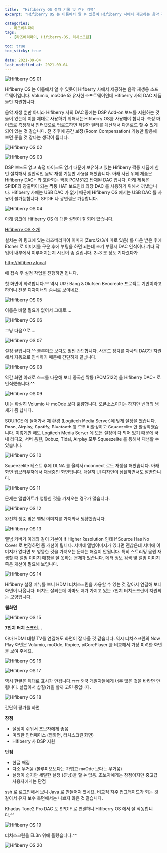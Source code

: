 ```yaml
---
title:  "Hifiberry OS 설치 기록 및 간단 리뷰"
excerpt: "Hifiberry OS 는 이름에서 알 수 있듯이 Hifiberry 사에서 제공하는 음악 재생용 소프트웨어입니다."

categories:
  - 라즈베리파이
tags:
  - [라즈베리파이, Hifiberry-OS, 터치스크린]

toc: true
toc_sticky: true
 
date: 2021-09-04
last_modified_at: 2021-09-04
---
```

![Hifiberry OS 01](/assets/images/hifiberry-os-01.png)

Hifiberry OS 는 이름에서 알 수 있듯이 Hifiberry 사에서 제공하는 음악 재생용 소프트웨어입니다. Volumio, moOde 와 유사한 소프트웨어인데 Hifiberry 사의 DAC 제품들만 지원합니다.​

음악 재생 뿐만 아니라 Hifiberry 사의 DAC 중에는 DSP Add-on 보드를 지원하는 것들이 있는데 이를 제대로 사용하기 위해서는 Hifiberry OS를 사용해야 합니다. 측정 마이크로 측정해서 인터넷으로 업로드하면 적절한 필터를 계산해서 다운로드 할 수 있게 되어 있는 것 같습니다. 전 추후에 공간 보정 (Room Compensation) 기능만 활용해 보면 좋을 것 같다는 생각이 듭니다. 

![Hifiberry OS 02](/assets/images/hifiberry-os-02.png)

![Hifiberry OS 03](/assets/images/hifiberry-os-03.png)

DSP 보드도 없고 측정 마이크도 없기 때문에 보유하고 있는 Hifiberry 짝퉁 제품에 한번 설치해서 일반적인 음악 재생 기능만 사용을 해봤습니다. 아래 사진 위에 제품은 Hifiberry DAC+ 와 호환되는 짝퉁 PCM5122 탑재된 DAC 입니다. 아래 제품은 SPIDF와 광출력이 되는 짝퉁 HAT 보드인데 외장 DAC 를 사용하기 위해서 꺼냈습니다. Hifiberry 사에는 USB DAC 가 없기 때문에 Hifiberry OS 에서는 USB DAC 를 사용이 불가능합니다. SPDIF 나 광연결은 가능합니다. 

![Hifiberry OS 04](/assets/images/hifiberry-os-04.jpg)

아래 링크에 Hifiberry OS 에 대한 설명이 잘 되어 있습니다.

​[Hifiberry OS 소개](https://www.hifiberry.com/hifiberryos)

설치는 위 링크에 있는 라즈베리파이 이미지 (Zero/2/3/4 따로 있음) 를 다운 받은 후에 Etcher 로 이미지를 구운 후에 부팅을 하면 되는데 초기 부팅시 DAC 인식이나 기타 작업이 내부에서 이루어지는지 시간이 좀 걸립니다. 2~3 분 정도 기다렸다가

​http://hifiberry.local 

에 접속 후 설정 작업을 진행하면 됩니다.

첫 화면이 화려합니다.^^ 역시 UI가 Bang & Olufsen Beocreate 프로젝트 기반이라고 하더니 전문 디자이너의 솜씨로 보이네요. 

![Hifiberry OS 05](/assets/images/hifiberry-os-05.png)

이름은 바꿀 필요가 없어서 그대로....

![Hifiberry OS 06](/assets/images/hifiberry-os-06.png)

그냥 다음으로....

![Hifiberry OS 07](/assets/images/hifiberry-os-07.png)

설정 끝입니다.^^ 볼루미오 보다도 훨씬 간단합니다. 사운드 장치를 자사의 DAC만 지원해서 자동으로 인식하기 때문에 간단하게 끝납니다. 

![Hifiberry OS 08](/assets/images/hifiberry-os-08.png)

약간 화면 아래로 스크롤 다운해 보니 중국산 짝퉁 (PCM5122) 을 Hifiberry DAC+ 로 인식했습니다.^^

![Hifiberry OS 09](/assets/images/hifiberry-os-09.png)

UI는 확실히 Volumio 나 moOde 보다 훌륭합니다. 오픈소스이기는 하지만 벤더의 냄새가 좀 납니다.​

SOURCE 에 들어가서 제 환경 (Logitech Media Server)에 맞게 설정을 했습니다. Roon, Airplay, Spotify, Bluetooth 등 모두 비활성하고 Squeezelite 만 활성화했습니다. 이렇게만 해도 Logitech Media Server 에 모든 설정이 다 되어 있기 때문에 국내 라디오, 서버 음원, Qobuz, Tidal, Airplay 모두 Squeezelite 를 통해서 재생할 수 있습니다.

![Hifiberry OS 10](/assets/images/hifiberry-os-10.png)

Squeezelite 테스트 후에 DLNA 를 올랴서 mconnect 로도 재생을 해봤습니다. 아래 화면 웹브라우저에서 재생중인 화면입니다. 확실히 UI 디자인이 심플하면서도 깔끔합니다.

![Hifiberry OS 11](/assets/images/hifiberry-os-11.png)

문제는 앨범아트가 엉뚱한 것을 가져오는 경우가 많습니다. 

![Hifiberry OS 12](/assets/images/hifiberry-os-12.png)

완전히 생뚱 맞은 앨범 이미지를 가져와서 당황했습니다.

![Hifiberry OS 13](/assets/images/hifiberry-os-13.png)

앨범 커버가 아래와 같이 기본이 If Higher Resolution 인데 If Source Has No Cover 로 변경하면 좀 개선이 됩니다. 서버에 앨범이미지가 있다면 괜찮은데 서버에 이미지가 없다면 또 엉뚱한 것을 가져오는 문제는 해결이 안됩니다. 특히 스트리밍 음원 재생할 때 앨범 이미지 매칭을 잘 못하는 문제가 있습니다. 메터 정보 검색 및 앨범 이미지쪽은 개선이 필요해 보입니다.

![Hifiberry OS 14](/assets/images/hifiberry-os-14.png)

Hifiberry 설정 메뉴를 보니 HDMI 터치스크린을 사용할 수 있는 것 같아서 연결해 보니 화면이 나옵니다. 터치도 잘되는데 아마도 제가 가지고 있는 7인치 터치스크린이 지원되는 모양입니다.

**웹화면**

![Hifiberry OS 15](/assets/images/hifiberry-os-15.png)

**7인치 터치 스크린...**

아마 HDMI 대형 TV를 연결해도 화면이 잘 나올 것 같습니다. 역시 터치스크린의 Now Play 화면은 Volumio, moOde, Ropiee, piCorePlayer 를 비교해서 가장 미려한 화면을 보여 주네요.

![Hifiberry OS 16](/assets/images/hifiberry-os-16.jpg)

![Hifiberry OS 17](/assets/images/hifiberry-os-17.jpg)

역시 한글은 제대로 표시가 안됩니다.ㅠㅠ 외국 개발자들에게 너무 많은 것을 바라면 안됩니다. 날잡아서 삽질(?)을 할까 고민 중입니다. 

![Hifiberry OS 18](/assets/images/hifiberry-os-18.jpg)

간단히 평가를 하면 

**장점**

* 설정이 쉬워서 초보자에게 좋음
* 미려한 인터페이스 (웹화면, 터치스크린 화면)
* Hifiberry 사 DSP 지원

**단점**

* 한글 깨짐
* 다소 무거움 (볼루미오보다는 가볍고 moOde 보다는 무거움)
* 설정이 쉽지만 세밀한 설정 (튜닝)을 할 수 없음..초보자에게는 장점이지만 중고급 사용자에게는 단점

ssh 로 로그인해서 보니 Java 로 만들어져 있네요. 비교적 자주 업그래이드가 되는 것 같아서 유지 보수 측면에서는 나쁘지 않은 것 같습니다.

Khadas Tone2 Pro DAC 도 SPDIF 로 연결하니 Hifiberry OS 에서 잘 작동합니다.^^

![Hifiberry OS 19](/assets/images/hifiberry-os-19.jpg)

터치스크린을 EL3n 위에 올렸습니다.^^

![Hifiberry OS 20](/assets/images/hifiberry-os-20.jpg)